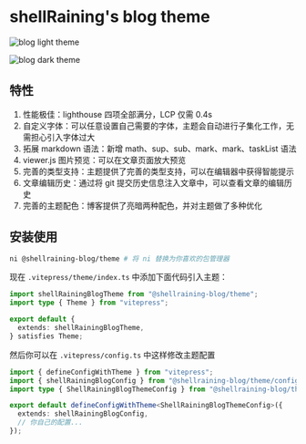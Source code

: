 # shellRaining's blog theme

![blog light theme](https://2f0f3db.webp.li/2025/03/blog_day.jpeg)

![blog dark theme](https://2f0f3db.webp.li/2025/03/blog_night.jpeg)

## 特性

1. 性能极佳：lighthouse 四项全部满分，LCP 仅需 0.4s
2. 自定义字体：可以任意设置自己需要的字体，主题会自动进行子集化工作，无需担心引入字体过大
3. 拓展 markdown 语法：新增 math、sup、sub、mark、mark、taskList 语法
4. viewer.js 图片预览：可以在文章页面放大预览
5. 完善的类型支持：主题提供了完善的类型支持，可以在编辑器中获得智能提示
6. 文章编辑历史：通过将 git 提交历史信息注入文章中，可以查看文章的编辑历史
7. 完善的主题配色：博客提供了亮暗两种配色，并对主题做了多种优化

## 安装使用

```bash
ni @shellraining-blog/theme # 将 ni 替换为你喜欢的包管理器
```

现在 `.vitepress/theme/index.ts` 中添加下面代码引入主题：

```typescript
import shellRainingBlogTheme from "@shellraining-blog/theme";
import type { Theme } from "vitepress";

export default {
  extends: shellRainingBlogTheme,
} satisfies Theme;
```

然后你可以在 `.vitepress/config.ts` 中这样修改主题配置

```typescript
import { defineConfigWithTheme } from "vitepress";
import { shellRainingBlogConfig } from "@shellraining-blog/theme/config";
import type { ShellRainingBlogThemeConfig } from "@shellraining-blog/theme/config";

export default defineConfigWithTheme<ShellRainingBlogThemeConfig>({
  extends: shellRainingBlogConfig,
  // 你自己的配置...
});
```
